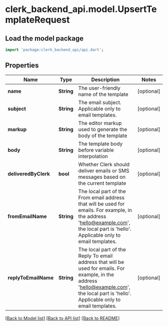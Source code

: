 # clerk_backend_api.model.UpsertTemplateRequest

## Load the model package
```dart
import 'package:clerk_backend_api/api.dart';
```

## Properties
Name | Type | Description | Notes
------------ | ------------- | ------------- | -------------
**name** | **String** | The user-friendly name of the template | [optional] 
**subject** | **String** | The email subject. Applicable only to email templates. | [optional] 
**markup** | **String** | The editor markup used to generate the body of the template | [optional] 
**body** | **String** | The template body before variable interpolation | [optional] 
**deliveredByClerk** | **bool** | Whether Clerk should deliver emails or SMS messages based on the current template | [optional] 
**fromEmailName** | **String** | The local part of the From email address that will be used for emails. For example, in the address 'hello@example.com', the local part is 'hello'. Applicable only to email templates. | [optional] 
**replyToEmailName** | **String** | The local part of the Reply To email address that will be used for emails. For example, in the address 'hello@example.com', the local part is 'hello'. Applicable only to email templates. | [optional] 

[[Back to Model list]](../README.md#documentation-for-models) [[Back to API list]](../README.md#documentation-for-api-endpoints) [[Back to README]](../README.md)


